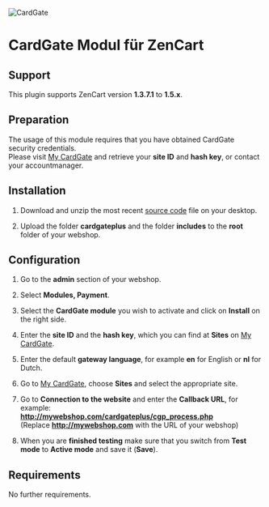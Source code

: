 ![CardGate](https://cdn.curopayments.net/thumb/200/logos/cardgate.png)

# CardGate Modul für ZenCart

## Support

This plugin supports ZenCart version **1.3.7.1** to **1.5.x**.

## Preparation

The usage of this module requires that you have obtained CardGate security credentials.  
Please visit [My CardGate](https://my.cardgate.com/) and retrieve your **site ID** and **hash key**, or contact your accountmanager.

## Installation

1. Download and unzip the most recent [source code](https://github.com/cardgate/zencart/releases) file on your desktop.

2. Upload the folder **cardgateplus** and the folder **includes** to the **root** folder of your webshop.

## Configuration

1. Go to the **admin** section of your webshop.

2. Select **Modules, Payment**.

3. Select the **CardGate module** you wish to activate and click on **Install** on the right side.

4. Enter the **site ID** and the **hash key**, which you can find at **Sites** on [My CardGate](https://my.cardgate.com/).

5. Enter the default **gateway language**, for example **en** for English or **nl** for Dutch.

6. Go to [My CardGate](https://my.cardgate.com/), choose **Sites** and select the appropriate site.

7. Go to **Connection to the website** and enter the **Callback URL**, for example:  
   **http://mywebshop.com/cardgateplus/cgp_process.php**  
   (Replace **http://mywebshop.com** with the URL of your webshop)

8. When you are **finished testing** make sure that you switch from **Test mode** to **Active mode** and save it (**Save**).

## Requirements

No further requirements.